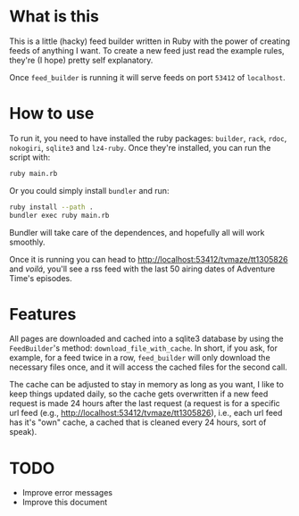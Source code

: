 # What is this #

This is a little (hacky) feed builder written in Ruby with the power of creating feeds of
anything I want. To create a new feed just read the example rules, they're (I hope) pretty
self explanatory.

Once `feed_builder` is running it will serve feeds on port `53412` of `localhost`.

# How to use #

To run it, you need to have installed the ruby packages: `builder`, `rack`, `rdoc`,
`nokogiri`, `sqlite3` and `lz4-ruby`. Once they're installed, you can run the script with:

``` bash
ruby main.rb
```

Or you could simply install `bundler` and run:

``` bash
ruby install --path .
bundler exec ruby main.rb
```

Bundler will take care of the dependences, and hopefully all will work smoothly.

Once it is running you can head to [http://localhost:53412/tvmaze/tt1305826]() and
_voilá_, you'll see a rss feed with the last 50 airing dates of Adventure Time's episodes.

# Features #

All pages are downloaded and cached into a sqlite3 database by using the `FeedBuilder`'s
method: `download_file_with_cache`. In short, if you ask, for example, for a feed twice in
a row, `feed_builder` will only download the necessary files once, and it will access the
cached files for the second call.

The cache can be adjusted to stay in memory as long as you want, I like to keep things
updated daily, so the cache gets overwritten if a new feed request is made 24 hours after
the last request (a request is for a specific url feed (e.g.,
[http://localhost:53412/tvmaze/tt1305826]()), i.e., each url feed has it's "own" cache, a
cached that is cleaned every 24 hours, sort of speak).

# TODO #

- Improve error messages
- Improve this document
